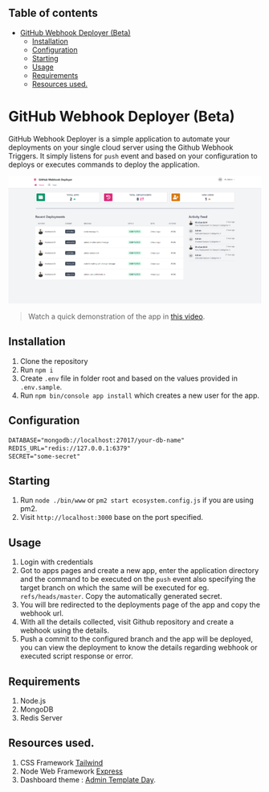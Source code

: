 ## Table of contents
- [GitHub Webhook Deployer (Beta)](#github-webhook-deployer-beta)
  - [Installation](#installation)
  - [Configuration](#configuration)
  - [Starting](#starting)
  - [Usage](#usage)
  - [Requirements](#requirements)
  - [Resources used.](#resources-used)

# GitHub Webhook Deployer (Beta)

GitHub Webhook Deployer is a simple application to automate your deployments on your single cloud server using the Github Webhook Triggers. It simply listens for `push` event and based on your configuration to deploys or executes commands to deploy the application.

![Dashboard Screenshot](content/screenshot.png)

> Watch a quick demonstration of the app in [this video](https://youtu.be/B5i-UyPvFhw).

## Installation
1. Clone the repository
2. Run `npm i`
3. Create `.env` file in folder root and based on the values provided in `.env.sample`.
4. Run `npm bin/console app install` which creates a new user for the app.

## Configuration
```
DATABASE="mongodb://localhost:27017/your-db-name"
REDIS_URL="redis://127.0.0.1:6379"
SECRET="some-secret"
```
## Starting 
1. Run `node ./bin/www` or `pm2 start ecosystem.config.js` if you are using pm2.
2. Visit `http://localhost:3000` base on the port specified.

## Usage
1. Login with credentials
2. Got to apps pages and create a new app, enter the application directory and the command to be executed on the `push` event also specifying the target branch on which the same will be executed for eg. `refs/heads/master`. Copy the automatically generated secret.
3. You will bre redirected to the deployments page of the app and copy the webhook url.
4. With all the details collected, visit Github repository and create a webhook using the details.
5. Push a commit to the configured branch and the app will be deployed, you can view the deployment to know the details regarding webhook or executed script response or error.

## Requirements
1. Node.js
2. MongoDB
3. Redis Server

## Resources used.
1. CSS Framework [Tailwind](https://tailwindcss.com/)
2. Node Web Framework [Express](https://expressjs.com/)
3. Dashboard theme : [Admin Template Day](https://www.tailwindtoolbox.com/templates/admin-template-day).